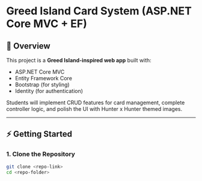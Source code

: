 ﻿# Greed Island Card System (ASP.NET Core MVC + EF)

## 📌 Overview
This project is a **Greed Island-inspired web app** built with:
- ASP.NET Core MVC
- Entity Framework Core
- Bootstrap (for styling)
- Identity (for authentication)

Students will implement CRUD features for card management, complete controller logic, and polish the UI with Hunter x Hunter themed images.

---

## ⚡ Getting Started

### 1. Clone the Repository
```bash
git clone <repo-link>
cd <repo-folder>